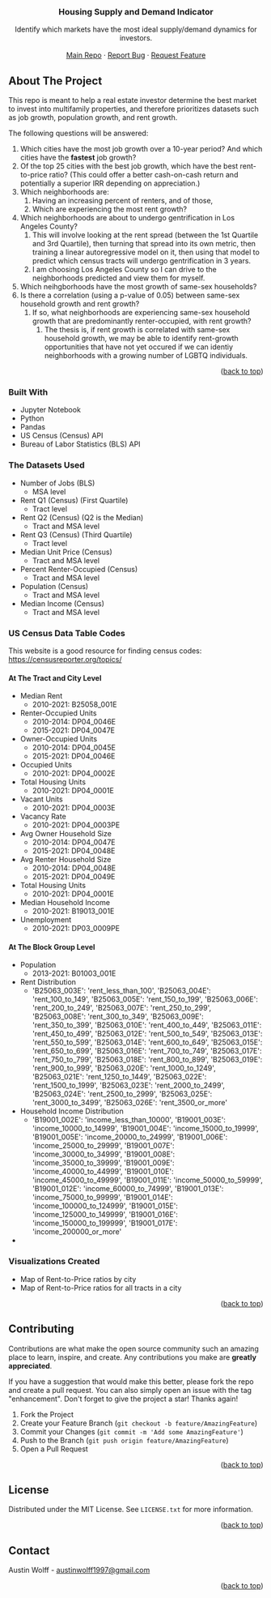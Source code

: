 <div id="top"></div>
<!--
*** Thanks for checking out the Best-README-Template. If you have a suggestion
*** that would make this better, please fork the repo and create a pull request
*** or simply open an issue with the tag "enhancement".
*** Don't forget to give the project a star!
*** Thanks again! Now go create something AMAZING! :D
-->



<!-- PROJECT SHIELDS -->
<!--
*** I'm using markdown "reference style" links for readability.
*** Reference links are enclosed in brackets [ ] instead of parentheses ( ).
*** See the bottom of this document for the declaration of the reference variables
*** for contributors-url, forks-url, etc. This is an optional, concise syntax you may use.
*** https://www.markdownguide.org/basic-syntax/#reference-style-links
-->

<!--
[![Contributors][contributors-shield]][contributors-url]
[![Forks][forks-shield]][forks-url]
[![Stargazers][stars-shield]][stars-url]
[![Issues][issues-shield]][issues-url]
[![MIT License][license-shield]][license-url]
[![LinkedIn][linkedin-shield]][linkedin-url]
-->


<!-- PROJECT LOGO -->
<br />
<!-- <div align="center">
  <a href="https://github.com/AustinJamesWolff/housing_supply_and_demand">
    <img src="images/logo.png" alt="Logo" width="80" height="80">
  </a> -->

<h3 align="center">Housing Supply and Demand Indicator</h3>

  <p align="center">
    Identify which markets have the most ideal supply/demand dynamics for investors.
    <br />
    <br />
    <a href="https://github.com/AustinJamesWolff/housing_supply_and_demand">Main Repo</a>
    ·
    <a href="https://github.com/AustinJamesWolff/housing_supply_and_demand/issues">Report Bug</a>
    ·
    <a href="https://github.com/AustinJamesWolff/housing_supply_and_demand/issues">Request Feature</a>
  </p>
</div>



<!-- TABLE OF CONTENTS
<details>
  <summary>Table of Contents</summary>
  <ol>
    <li>
      <a href="#about-the-project">About The Project</a>
      <ul>
        <li><a href="#built-with">Built With</a></li>
      </ul>
    </li>
    <li>
      <a href="#getting-started">Getting Started</a>
      <ul>
        <li><a href="#prerequisites">Prerequisites</a></li>
        <li><a href="#installation">Installation</a></li>
      </ul>
    </li>
    <li><a href="#usage">Usage</a></li>
    <li><a href="#roadmap">Roadmap</a></li>
    <li><a href="#contributing">Contributing</a></li>
    <li><a href="#license">License</a></li>
    <li><a href="#contact">Contact</a></li>
    <li><a href="#acknowledgments">Acknowledgments</a></li>
  </ol>
</details>
-->


<!-- ABOUT THE PROJECT -->
## About The Project

This repo is meant to help a real estate investor determine the best market to invest into multifamily properties, and therefore prioritizes datasets such as job growth, population growth, and rent growth.

The following questions will be answered:

1. Which cities have the most job growth over a 10-year period? And which cities have the **fastest** job growth?
2. Of the top 25 cities with the best job growth, which have the best rent-to-price ratio? (This could offer a better cash-on-cash return and potentially a superior IRR depending on appreciation.)
3. Which neighborhoods are:
   1. Having an increasing percent of renters, and of those,
   2. Which are experiencing the most rent growth?
4. Which neighborhoods are about to undergo gentrification in Los Angeles County?
   1. This will involve looking at the rent spread (between the 1st Quartile and 3rd Quartile), then turning that spread into its own metric, then training a linear autoregressive model on it, then using that model to predict which census tracts will undergo gentrification in 3 years.
   2. I am choosing Los Angeles County so I can drive to the neighborhoods predicted and view them for myself.
5. Which neihgborhoods have the most growth of same-sex households?
6. Is there a correlation (using a p-value of 0.05) between same-sex household growth and rent growth?
   1. If so, what neighborhoods are experiencing same-sex household growth that are predominantly renter-occupied, with rent growth?
      1. The thesis is, if rent growth is correlated with same-sex household growth, we may be able to identify rent-growth opportunities that have not yet occured if we can identiy neighborhoods with a growing number of LGBTQ individuals. 

<p align="right">(<a href="#top">back to top</a>)</p>

### Built With

* Jupyter Notebook
* Python
* Pandas
* US Census (Census) API
* Bureau of Labor Statistics (BLS) API

### The Datasets Used

* Number of Jobs (BLS)
  * MSA level
* Rent Q1 (Census) (First Quartile)
  * Tract level
* Rent Q2 (Census) (Q2 is the Median)
  * Tract and MSA level
* Rent Q3 (Census) (Third Quartile)
  * Tract level
* Median Unit Price (Census)
  * Tract and MSA level
* Percent Renter-Occupied (Census)
  * Tract and MSA level
* Population (Census)
  * Tract and MSA level
* Median Income (Census)
  * Tract and MSA level


### US Census Data Table Codes

This website is a good resource for finding census codes: https://censusreporter.org/topics/

#### At The Tract and City Level
* Median Rent
  * 2010-2021: B25058_001E
* Renter-Occupied Units
  * 2010-2014: DP04_0046E
  * 2015-2021: DP04_0047E
* Owner-Occupied Units
  * 2010-2014: DP04_0045E
  * 2015-2021: DP04_0046E
* Occupied Units
  * 2010-2021: DP04_0002E
* Total Housing Units
  * 2010-2021: DP04_0001E
* Vacant Units
  * 2010-2021: DP04_0003E
* Vacancy Rate
  * 2010-2021: DP04_0003PE
* Avg Owner Household Size
  * 2010-2014: DP04_0047E
  * 2015-2021: DP04_0048E
* Avg Renter Household Size
  * 2010-2014: DP04_0048E
  * 2015-2021: DP04_0049E
* Total Housing Units
  * 2010-2021: DP04_0001E
* Median Household Income
  * 2010-2021: B19013_001E
* Unemployment
  * 2010-2021: DP03_0009PE

#### At The Block Group Level

* Population
  * 2013-2021: B01003_001E
* Rent Distribution
  * 'B25063_003E': 'rent_less_than_100',
    'B25063_004E': 'rent_100_to_149',
    'B25063_005E': 'rent_150_to_199',
    'B25063_006E': 'rent_200_to_249',
    'B25063_007E': 'rent_250_to_299',
    'B25063_008E': 'rent_300_to_349',
    'B25063_009E': 'rent_350_to_399',
    'B25063_010E': 'rent_400_to_449',
    'B25063_011E': 'rent_450_to_499',
    'B25063_012E': 'rent_500_to_549',
    'B25063_013E': 'rent_550_to_599',
    'B25063_014E': 'rent_600_to_649',
    'B25063_015E': 'rent_650_to_699',
    'B25063_016E': 'rent_700_to_749',
    'B25063_017E': 'rent_750_to_799',
    'B25063_018E': 'rent_800_to_899',
    'B25063_019E': 'rent_900_to_999',
    'B25063_020E': 'rent_1000_to_1249',
    'B25063_021E': 'rent_1250_to_1449',
    'B25063_022E': 'rent_1500_to_1999',
    'B25063_023E': 'rent_2000_to_2499',
    'B25063_024E': 'rent_2500_to_2999',
    'B25063_025E': 'rent_3000_to_3499',
    'B25063_026E': 'rent_3500_or_more'
* Household Income Distribution
  * 'B19001_002E': 'income_less_than_10000',
    'B19001_003E': 'income_10000_to_14999',
    'B19001_004E': 'income_15000_to_19999',
    'B19001_005E': 'income_20000_to_24999',
    'B19001_006E': 'income_25000_to_29999',
    'B19001_007E': 'income_30000_to_34999',
    'B19001_008E': 'income_35000_to_39999',
    'B19001_009E': 'income_40000_to_44999',
    'B19001_010E': 'income_45000_to_49999',
    'B19001_011E': 'income_50000_to_59999',
    'B19001_012E': 'income_60000_to_74999',
    'B19001_013E': 'income_75000_to_99999',
    'B19001_014E': 'income_100000_to_124999',
    'B19001_015E': 'income_125000_to_149999',
    'B19001_016E': 'income_150000_to_199999',
    'B19001_017E': 'income_200000_or_more'
* 


### Visualizations Created

* Map of Rent-to-Price ratios by city
* Map of Rent-to-Price ratios for all tracts in a city

<p align="right">(<a href="#top">back to top</a>)</p>



<!-- GETTING STARTED
## Getting Started

This is an example of how you may give instructions on setting up your project locally.
To get a local copy up and running follow these simple example steps.

### Prerequisites

This is an example of how to list things you need to use the software and how to install them.
* npm
  ```sh
  npm install npm@latest -g
  ```

### Installation

1. Get a free API Key at [https://example.com](https://example.com)
2. Clone the repo
   ```sh
   git clone https://github.com/AustinJamesWolff/housing_supply_and_demand.git
   ```
3. Install NPM packages
   ```sh
   npm install
   ```
4. Enter your API in `config.js`
   ```js
   const API_KEY = 'ENTER YOUR API';
   ```

<p align="right">(<a href="#top">back to top</a>)</p>
-->


<!-- USAGE EXAMPLES
## Usage

Use this space to show useful examples of how a project can be used. Additional screenshots, code examples and demos work well in this space. You may also link to more resources.

_For more examples, please refer to the [Documentation](https://example.com)_

<p align="right">(<a href="#top">back to top</a>)</p>
-->


<!-- ROADMAP
## Roadmap

- [] Feature 1
- [] Feature 2
- [] Feature 3
    - [] Nested Feature

See the [open issues](https://github.com/AustinJamesWolff/housing_supply_and_demand/issues) for a full list of proposed features (and known issues).

<p align="right">(<a href="#top">back to top</a>)</p>
-->



<!-- CONTRIBUTING -->
## Contributing

Contributions are what make the open source community such an amazing place to learn, inspire, and create. Any contributions you make are **greatly appreciated**.

If you have a suggestion that would make this better, please fork the repo and create a pull request. You can also simply open an issue with the tag "enhancement".
Don't forget to give the project a star! Thanks again!

1. Fork the Project
2. Create your Feature Branch (`git checkout -b feature/AmazingFeature`)
3. Commit your Changes (`git commit -m 'Add some AmazingFeature'`)
4. Push to the Branch (`git push origin feature/AmazingFeature`)
5. Open a Pull Request

<p align="right">(<a href="#top">back to top</a>)</p>



<!-- LICENSE -->
## License

Distributed under the MIT License. See `LICENSE.txt` for more information.

<p align="right">(<a href="#top">back to top</a>)</p>



<!-- CONTACT -->
## Contact

Austin Wolff - austinwolff1997@gmail.com

<p align="right">(<a href="#top">back to top</a>)</p>



<!-- ACKNOWLEDGMENTS
## Acknowledgments

* []()
* []()
* []()

<p align="right">(<a href="#top">back to top</a>)</p>
-->


<!-- MARKDOWN LINKS & IMAGES -->
<!-- https://www.markdownguide.org/basic-syntax/#reference-style-links -->
[contributors-shield]: https://img.shields.io/github/contributors/AustinJamesWolff/housing_supply_and_demand.svg?style=for-the-badge
[contributors-url]: https://github.com/AustinJamesWolff/housing_supply_and_demand/graphs/contributors
[forks-shield]: https://img.shields.io/github/forks/AustinJamesWolff/housing_supply_and_demand.svg?style=for-the-badge
[forks-url]: https://github.com/AustinJamesWolff/housing_supply_and_demand/network/members
[stars-shield]: https://img.shields.io/github/stars/AustinJamesWolff/housing_supply_and_demand.svg?style=for-the-badge
[stars-url]: https://github.com/AustinJamesWolff/housing_supply_and_demand/stargazers
[issues-shield]: https://img.shields.io/github/issues/AustinJamesWolff/housing_supply_and_demand.svg?style=for-the-badge
[issues-url]: https://github.com/AustinJamesWolff/housing_supply_and_demand/issues
[license-shield]: https://img.shields.io/github/license/AustinJamesWolff/housing_supply_and_demand.svg?style=for-the-badge
[license-url]: https://github.com/AustinJamesWolff/housing_supply_and_demand/blob/master/LICENSE.txt
[linkedin-shield]: https://img.shields.io/badge/-LinkedIn-black.svg?style=for-the-badge&logo=linkedin&colorB=555
[linkedin-url]: https://linkedin.com/in/linkedin_username
[product-screenshot]: images/screenshot.png
